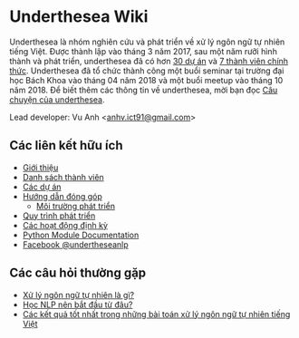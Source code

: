 # Underthesea Wiki

Underthesea là nhóm nghiên cứu và phát triển về xử lý ngôn ngữ tự nhiên tiếng Việt. Được thành lập vào tháng 3 năm 2017, sau một năm rưỡi hình thành và phát triển, underthesea đã có hơn [30 dự án](https://github.com/undertheseanlp) và [7 thành viên chính thức](https://github.com/undertheseanlp/underthesea/wiki/Danh-sách-thành-viên). Underthesea đã tổ chức thành công một buổi seminar tại trường đại học Bách Khoa vào tháng 04 năm 2018 và một buổi meetup vào tháng 10 năm 2018. Để biết thêm các thông tin về underthesea, mời bạn đọc [Câu chuyện của underthesea](https://github.com/undertheseanlp/underthesea/wiki/Câu-chuyện-của-underthesea).

Lead developer: Vu Anh <[anhv.ict91@gmail.com](mailto:anhv.ict91@gmail.com)>

## Các liên kết hữu ích

* [Giới thiệu](https://github.com/undertheseanlp/underthesea/wiki/Câu-chuyện-của-underthesea)
* [Danh sách thành viên](https://github.com/undertheseanlp/underthesea/wiki/Danh-sách-thành-viên)
* [Các dự án](https://github.com/undertheseanlp/underthesea/wiki/Các-dự-án)
* [Hướng dẫn đóng góp](https://github.com/undertheseanlp/underthesea/wiki/Hướng-dẫn-đóng-góp)
  * [Môi trường phát triển](https://github.com/undertheseanlp/underthesea/wiki/Môi-trường-phát-triển)
* [Quy trình phát triển](https://github.com/undertheseanlp/underthesea/wiki/Quy-trình-phát-triển)
* [Các hoạt động định kỳ](https://github.com/undertheseanlp/underthesea/wiki/Các-hoạt-động-định-kỳ)
* [Python Module Documentation](https://magizbox-underthesea.readthedocs-hosted.com/en/latest/?badge=latest)
* [Facebook @undertheseanlp](https://www.facebook.com/undertheseanlp/)

## Các câu hỏi thường gặp

* [Xử lý ngôn ngữ tự nhiên là gì?](https://drive.google.com/file/d/152-XDtZ8mi9wET4jyDV3kg8PLome_zXK/view?usp=sharing)
* [Học NLP nên bắt đầu từ đâu?](https://github.com/undertheseanlp/underthesea/wiki/Học-NLP-nên-bắt-đầu-từ-đâu%3F)
* [Các kết quả tốt nhất trong những bài toán xử lý ngôn ngữ tự nhiên tiếng Việt](https://github.com/undertheseanlp/NLP-Vietnamese-progress)